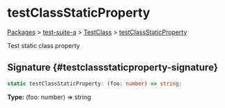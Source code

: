 # testClassStaticProperty

[Packages](/) &gt; [test-suite-a](/test-suite-a/) &gt; [TestClass](/test-suite-a/testclass-class/) &gt; [testClassStaticProperty](/test-suite-a/testclass-class/testclassstaticproperty-property)

Test static class property

## Signature {#testclassstaticproperty-signature}

```typescript
static testClassStaticProperty: (foo: number) => string;
```

**Type:** (foo: number) =&gt; string
